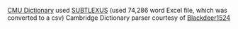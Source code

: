 [CMU Dictionary](https://svn.code.sf.net/p/cmusphinx/code/trunk/cmudict/cmudict-0.7b) used
[SUBTLEXUS](https://www.ugent.be/pp/experimentele-psychologie/en/research/documents/subtlexus) (used 74,286 word Excel file, which was converted to a csv)
Cambridge Dictionary parser courtesy of [Blackdeer1524](https://github.com/Blackdeer1524/CambridgeDict.py)
